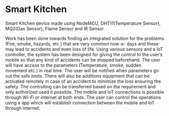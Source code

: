 # Smart Kitchen

Smart Kitchen device made using NodeMCU, DHT11(Temperature Sensor), MQ2(Gas Sensor), Flame Sensor and IR Sensor.

Work has been done towards finding an integrated solution for the problems (Fire, smoke, hazards, etc.) that are very common now-a- days and these may lead to accidents and even loss of life. Using various sensors and a IoT controller, the system has been designed for giving the control to the user’s mobile so that any kind of accidents can be stopped beforehand. The user will have access to the parameters (Temperature, smoke, sudden movement etc.) in real time. The user will be notified when parameters go out the safe limits. There will also be additions equipment that can be activated remotely in case of an accident to minimize the loss ensuring the safety. The controlling can be transferred based on the requirement and only authorized used it possible. The mobile and IoT connections is possible through Wi-Fi or internet at both ends. The user can control the operations using a app which will establish connection between the mobile and IoT through internet.
